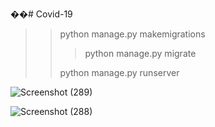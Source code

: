 ��# Covid-19

>> python manage.py makemigrations
>> 
>>>python manage.py migrate
>>>
>>python manage.py runserver

![Screenshot (289)](https://user-images.githubusercontent.com/66693217/115148353-c49dd900-a07c-11eb-8f63-ca01259ca110.png)


![Screenshot (288)](https://user-images.githubusercontent.com/66693217/115148350-bfd92500-a07c-11eb-98c1-129b262cd7a6.png)
